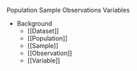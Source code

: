 Population
Sample
Observations
Variables

* Background
	* [[Dataset]]
	* [[Population]]
	* [[Sample]]
	* [[Observation]]
	* [[Variable]]